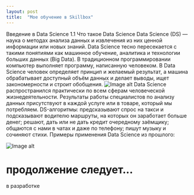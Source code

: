 ```yaml
---
layout: post
title:  "Мое обучение в Skillbox"
---
```

Введение в Data Science
1.1 Что такое Data Science
Data Science (DS) — наука о методах анализа данных и извлечения из них ценной информации или новых знаний. Data Science тесно пересекается с такими понятиями как машинное обучение, аналитика и технологии больших данных (Big Data).
В традиционном программировании компьютер выполняет программу, написанную человеком. В Data Science человек определяет принцип и желаемый результат, а машина обрабатывает доступный объём данных и делает выводы, ищет закономерности и строит обобщения. 
![Image alt](https://go.skillbox.ru/media/files/share/1643708723923.png)
Data Science распространился практически по всем сферам человеческой жизнедеятельности. Результаты работы специалистов по анализу данных присутствуют в каждой услуге или в товаре, который мы потребляем.
DS-алгоритмы:
предсказывают спрос на такси и подсказывают водителю маршруты, на которых он заработает больше денег;
решают, дать или не дать кредит очередному заёмщику;
общаются с нами в чатах и даже по телефону;
пишут музыку и сочиняют стихи.
Примеры применения Data Science из прошлого:

 
  
  ![Image alt](https://go.skillbox.ru/media/files/share/1643709103871.png)

  

# продолжение следует... 

в разработке

